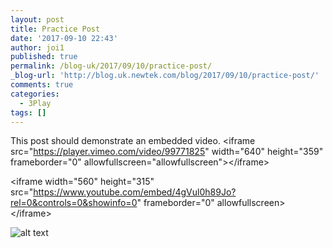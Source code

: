 ```yaml
---
layout: post
title: Practice Post
date: '2017-09-10 22:43'
author: joi1
published: true
permalink: /blog-uk/2017/09/10/practice-post/
_blog-url: 'http://blog.uk.newtek.com/blog/2017/09/10/practice-post/'
comments: true
categories:
  - 3Play
tags: []
---
```



This post should demonstrate an embedded video. &lt;iframe src="https://player.vimeo.com/video/99771825" width="640" height="359" frameborder="0" allowfullscreen="allowfullscreen"&gt;&lt;/iframe&gt;

&lt;iframe width="560" height="315" src="https://www.youtube.com/embed/4gVul0h89Jo?rel=0&controls=0&showinfo=0" frameborder="0" allowfullscreen&gt;&lt;/iframe&gt;

![alt text](https://233b1d13b450eb6b33b4-ac2a33202ef9b63045cbb3afca178df8.ssl.cf1.rackcdn.com/blog-images/170926-example-image.jpg)

&nbsp;